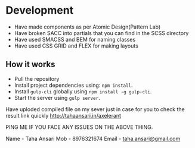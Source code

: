 # Development
- Have made components as per Atomic Design(Pattern Lab)
- Have broken SACC into partials that you can find in the SCSS directory
- Have used SMACSS and BEM for naming classes
- Have used CSS GRID and FLEX for making layouts


## How it works
- Pull the repository
- Install project dependencies using: `npm install`.
- Install `gulp-cli` globally using `npm install -g gulp-cli`.
- Start the server using `gulp server`.


Have uploded compiled file on my sever just in case for you to check the result link quickly
http://tahaansari.in/axelerant

PING ME IF YOU FACE ANY ISSUES ON THE ABOVE THING.

Name - Taha Ansari
Mob - 8976321674
Email - taha.ansari@gmail.com



